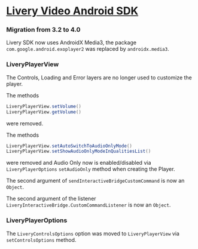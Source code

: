 # [Livery Video Android SDK](/android-sdk#migration-guide)

### Migration from 3.2 to 4.0

Livery SDK now uses AndroidX Media3, the package `com.google.android.exoplayer2` was replaced by `androidx.media3`.

### LiveryPlayerView

The Controls, Loading and Error layers are no longer used to customize the player.

The methods

```java
LiveryPlayerView.setVolume()
LiveryPlayerView.getVolume()
```

were removed.

The methods

```java
LiveryPlayerView.setAutoSwitchToAudioOnlyMode()
LiveryPlayerView.setShowAudioOnlyModeInQualitiesList()
```

were removed and Audio Only now is enabled/disabled via `LiveryPlayerOptions` `setAudioOnly` method when creating the Player.

The second argument of `sendInteractiveBridgeCustomCommand` is now an `Object`.

The second argument of the listener `LiveryInteractiveBridge.CustomCommandListener` is now an `Object`.


### LiveryPlayerOptions

The `LiveryControlsOptions` option was moved to `LiveryPlayerView` via `setControlsOptions` method.
